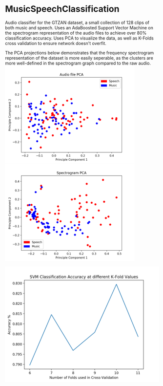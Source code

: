 # MusicSpeechClassification
Audio classifier for the GTZAN dataset, a small collection of 128 clips of both music and speech. Uses an AdaBoosted Support Vector Machine on the spectrogram representation of the audio files to achieve over 80% classification accuracy. Uses PCA to visualize the data, as well as K-Folds cross validation to ensure network doesn't overfit. 

The PCA projections below demonstrates that the frequency spectrogram representation of the dataset is more easily seperable, as the clusters are more well-defined in the spectrogram graph compared to the raw audio.
<img src="https://raw.githubusercontent.com/Toback/MusicSpeechClassification/master/Results/Audio_File_PCA.png" width="425"/> <img src="https://raw.githubusercontent.com/Toback/MusicSpeechClassification/master/Results/Spectrogram_PCA.png" width="425"/> 

![Finished Circuit](https://raw.githubusercontent.com/Toback/MusicSpeechClassification/master/Results/SVM_Accuracy_Graph.png)
